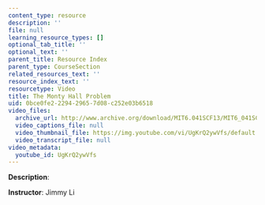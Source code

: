 ```yaml
---
content_type: resource
description: ''
file: null
learning_resource_types: []
optional_tab_title: ''
optional_text: ''
parent_title: Resource Index
parent_type: CourseSection
related_resources_text: ''
resource_index_text: ''
resourcetype: Video
title: The Monty Hall Problem
uid: 0bce0fe2-2294-2965-7d08-c252e03b6518
video_files:
  archive_url: http://www.archive.org/download/MIT6.041SCF13/MIT6_041SCF13_Monty_Hall_300k.mp4
  video_captions_file: null
  video_thumbnail_file: https://img.youtube.com/vi/UgKrQ2ywVfs/default.jpg
  video_transcript_file: null
video_metadata:
  youtube_id: UgKrQ2ywVfs
---
```


**Description**:

**Instructor**: Jimmy Li